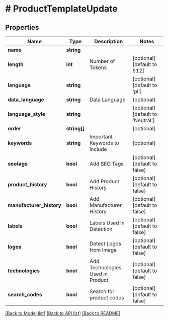 # # ProductTemplateUpdate

## Properties

Name | Type | Description | Notes
------------ | ------------- | ------------- | -------------
**name** | **string** |  |
**length** | **int** | Number of Tokens | [optional] [default to 512]
**language** | **string** |  | [optional] [default to 'pl']
**data_language** | **string** | Data Language | [optional]
**language_style** | **string** |  | [optional] [default to 'Neutral']
**order** | **string[]** |  | [optional]
**keywords** | **string** | Important Keywords to include | [optional]
**seotags** | **bool** | Add SEO Tags | [optional] [default to false]
**product_history** | **bool** | Add Product History | [optional] [default to false]
**manufacturer_history** | **bool** | Add Manufacturer History | [optional] [default to false]
**labels** | **bool** | Labels Used In Detection | [optional] [default to false]
**logos** | **bool** | Detect Logos from Image | [optional] [default to false]
**technologies** | **bool** | Add Technologies Used in Product | [optional] [default to false]
**search_codes** | **bool** | Search for product codes | [optional] [default to false]

[[Back to Model list]](../../README.md#models) [[Back to API list]](../../README.md#endpoints) [[Back to README]](../../README.md)
